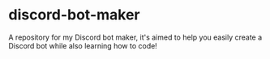 # discord-bot-maker
A repository for my Discord bot maker, it's aimed to help you easily create a Discord bot while also learning how to code!
